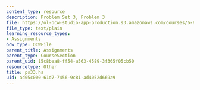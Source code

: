 ```yaml
---
content_type: resource
description: Problem Set 3, Problem 3
file: https://ol-ocw-studio-app-production.s3.amazonaws.com/courses/6-827-multithreaded-parallelism-languages-and-compilers-fall-2002/ad05c00061d774569c81ad4052d669a9_ps33.hs
file_type: text/plain
learning_resource_types:
- Assignments
ocw_type: OCWFile
parent_title: Assignments
parent_type: CourseSection
parent_uid: 15c8bea8-ff54-a563-4589-3f365f05cb50
resourcetype: Other
title: ps33.hs
uid: ad05c000-61d7-7456-9c81-ad4052d669a9
---
```

